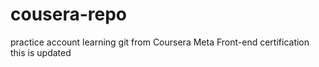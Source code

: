 # cousera-repo

practice account learning git from Coursera Meta Front-end certification
this is updated
